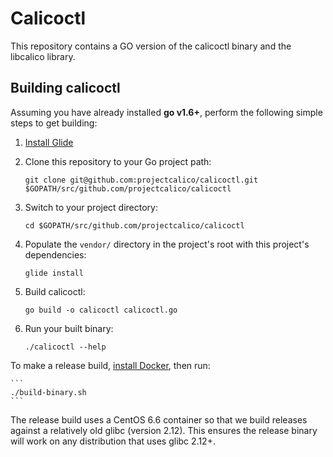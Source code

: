 # Calicoctl
This repository contains a GO version of the calicoctl binary and the libcalico library.

## Building calicoctl
Assuming you have already installed **go v1.6+**, perform the following simple steps to get building:

1. [Install Glide](https://github.com/Masterminds/glide#install)

2. Clone this repository to your Go project path: 
    ```
    git clone git@github.com:projectcalico/calicoctl.git $GOPATH/src/github.com/projectcalico/calicoctl
    ``` 

3. Switch to your project directory:
    ```
    cd $GOPATH/src/github.com/projectcalico/calicoctl
    ```

4. Populate the `vendor/` directory in the project's root with this project's dependencies:
    ```
    glide install
    ```

5. Build calicoctl:
    ```
    go build -o calicoctl calicoctl.go
    ```

6. Run your built binary:
    ```
    ./calicoctl --help
    ```


To make a release build, [install Docker](https://docs.docker.com/engine/installation/), then run:

    ```
    ./build-binary.sh
    ```
    
The release build uses a CentOS 6.6 container so that we build releases against a relatively old glibc (version 2.12).  This ensures the release binary will work on any distribution that uses glibc 2.12+.
